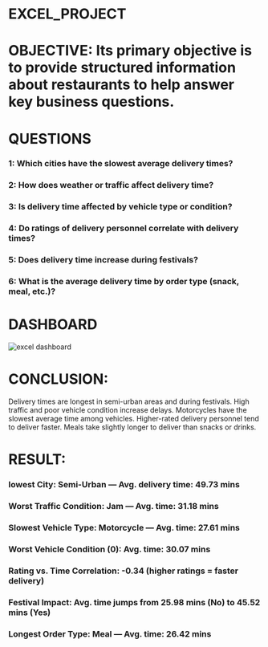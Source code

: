 # EXCEL_PROJECT

# OBJECTIVE:  Its primary objective is to provide structured information about restaurants to help answer key business questions.

# QUESTIONS
### 1:  Which cities have the slowest average delivery times?
### 2:  How does weather or traffic affect delivery time?
### 3:  Is delivery time affected by vehicle type or condition?
### 4:  Do ratings of delivery personnel correlate with delivery times?
### 5:  Does delivery time increase during festivals?
### 6:  What is the average delivery time by order type (snack, meal, etc.)?

# DASHBOARD
![excel dashboard](https://github.com/user-attachments/assets/7bd742be-f38c-4697-8d25-76163a35c485)

# CONCLUSION:
Delivery times are longest in semi-urban areas and during festivals. High traffic and poor vehicle condition increase delays. Motorcycles have the slowest average time among vehicles. Higher-rated delivery personnel tend to deliver faster. Meals take slightly longer to deliver than snacks or drinks.

# RESULT:

### lowest City: Semi-Urban — Avg. delivery time: 49.73 mins

### Worst Traffic Condition: Jam — Avg. time: 31.18 mins

### Slowest Vehicle Type: Motorcycle — Avg. time: 27.61 mins

### Worst Vehicle Condition (0): Avg. time: 30.07 mins

### Rating vs. Time Correlation: -0.34 (higher ratings = faster delivery)

### Festival Impact: Avg. time jumps from 25.98 mins (No) to 45.52 mins (Yes)

### Longest Order Type: Meal — Avg. time: 26.42 mins
